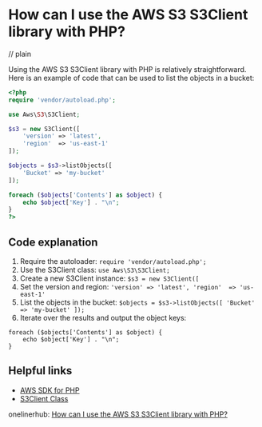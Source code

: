 # How can I use the AWS S3 S3Client library with PHP?
// plain

Using the AWS S3 S3Client library with PHP is relatively straightforward. Here is an example of code that can be used to list the objects in a bucket:

```php
<?php
require 'vendor/autoload.php';

use Aws\S3\S3Client;

$s3 = new S3Client([
    'version' => 'latest',
    'region'  => 'us-east-1'
]);

$objects = $s3->listObjects([
    'Bucket' => 'my-bucket'
]);

foreach ($objects['Contents'] as $object) {
    echo $object['Key'] . "\n";
}
?>
```

## Code explanation


1. Require the autoloader: `require 'vendor/autoload.php';`
2. Use the S3Client class: `use Aws\S3\S3Client;`
3. Create a new S3Client instance: `$s3 = new S3Client([`
4. Set the version and region: `'version' => 'latest', 'region'  => 'us-east-1'`
5. List the objects in the bucket: `$objects = $s3->listObjects([ 'Bucket' => 'my-bucket' ]);`
6. Iterate over the results and output the object keys:
```
foreach ($objects['Contents'] as $object) {
    echo $object['Key'] . "\n";
}
```

## Helpful links

- [AWS SDK for PHP](https://docs.aws.amazon.com/aws-sdk-php/v3/guide/getting-started/basic-usage.html)
- [S3Client Class](https://docs.aws.amazon.com/aws-sdk-php/v3/api/class-Aws.S3.S3Client.html)

onelinerhub: [How can I use the AWS S3 S3Client library with PHP?](https://onelinerhub.com/php-aws/how-can-i-use-the-aws-s--s-client-library-with-php)